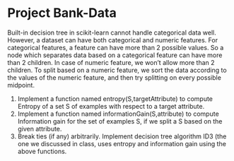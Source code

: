 # Project Bank-Data
Built-in decision tree in scikit-learn cannot handle categorical data well. However, a dataset can have both categorical and numeric features.
For categorical features, a feature can have more than 2 possible values. So a node which separates data based on a categorical feature can have more than 2 children.
In case of numeric feature, we won’t allow more than 2 children. To split based on a numeric feature, we sort the data according to the values of the numeric feature, and
then try splitting on every possible midpoint.
1. Implement a function named entropy(S,targetAttribute) to compute Entropy of a set S of examples with respect to a target attribute. 
2. Implement a function named informationGain(S,attribute) to compute Information gain for the set of examples S, if we split a S based on the given attribute.
3. Break ties (if any) arbitrarily. Implement decision tree algorithm ID3 (the one we discussed in class, uses entropy and information gain using the above functions.
